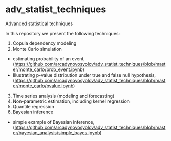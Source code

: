 # adv_statist_techniques
Advanced statistical techniques

In this repository we present the following techniques:

1. Copula dependency modeling
2. Monte Carlo simulation
  - estimating probability of an event, (https://github.com/arcadynovosyolov/adv_statist_techniques/blob/master/monte_carlo/prob_event.ipynb)
  - Illustrating p-value distribution under true and false null hypothesis, (https://github.com/arcadynovosyolov/adv_statist_techniques/blob/master/monte_carlo/pvalue.ipynb)
3. Time series analysis (modeling and forecasting)
4. Non-parametric estimation, including kernel regression
5. Quantile regression
6. Bayesian inference
  - simple example of Bayesian inference, (https://github.com/arcadynovosyolov/adv_statist_techniques/blob/master/bayesian_analysis/simple_bayes.ipynb)
